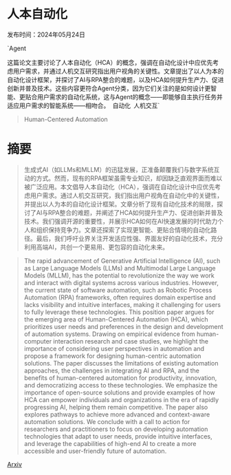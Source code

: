 # 人本自动化

发布时间：2024年05月24日

`Agent

这篇论文主要讨论了人本自动化（HCA）的概念，强调在自动化设计中应优先考虑用户需求，并通过人机交互研究指出用户视角的关键性。文章提出了以人为本的自动化设计框架，并探讨了AI与RPA整合的难题，以及HCA如何提升生产力、促进创新并普及技术。这些内容更符合Agent分类，因为它们关注的是如何设计更智能、更贴合用户需求的自动化系统，这与Agent的概念——即能够自主执行任务并适应用户需求的智能系统——相吻合。` `自动化` `人机交互`

> Human-Centered Automation

# 摘要

> 生成式AI（如LLMs和MLLM）的迅猛发展，正准备颠覆我们与数字系统互动的方式。然而，现有的RPA框架虽需专业知识，却因缺乏直观界面而难以被广泛应用。本文倡导人本自动化（HCA），强调在自动化设计中应优先考虑用户需求。通过人机交互研究，我们指出用户视角在自动化中的关键性，并提出以人为本的自动化设计框架。文章分析了现有自动化技术的局限，探讨了AI与RPA整合的难题，并阐述了HCA如何提升生产力、促进创新并普及技术。我们强调开源的重要性，并展示HCA如何在AI快速发展的时代助力个人和组织保持竞争力。文章还探索了实现更智能、更贴合情境的自动化路径。最后，我们呼吁业界关注开发适应性强、界面友好的自动化技术，充分利用高端AI，共创一个更易用、更包容的自动化未来。

> The rapid advancement of Generative Artificial Intelligence (AI), such as Large Language Models (LLMs) and Multimodal Large Language Models (MLLM), has the potential to revolutionize the way we work and interact with digital systems across various industries. However, the current state of software automation, such as Robotic Process Automation (RPA) frameworks, often requires domain expertise and lacks visibility and intuitive interfaces, making it challenging for users to fully leverage these technologies. This position paper argues for the emerging area of Human-Centered Automation (HCA), which prioritizes user needs and preferences in the design and development of automation systems. Drawing on empirical evidence from human-computer interaction research and case studies, we highlight the importance of considering user perspectives in automation and propose a framework for designing human-centric automation solutions. The paper discusses the limitations of existing automation approaches, the challenges in integrating AI and RPA, and the benefits of human-centered automation for productivity, innovation, and democratizing access to these technologies. We emphasize the importance of open-source solutions and provide examples of how HCA can empower individuals and organizations in the era of rapidly progressing AI, helping them remain competitive. The paper also explores pathways to achieve more advanced and context-aware automation solutions. We conclude with a call to action for researchers and practitioners to focus on developing automation technologies that adapt to user needs, provide intuitive interfaces, and leverage the capabilities of high-end AI to create a more accessible and user-friendly future of automation.

[Arxiv](https://arxiv.org/abs/2405.15960)